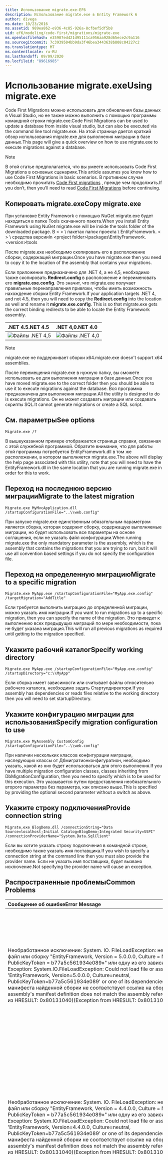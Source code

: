 ```yaml
---
title: Использование migrate.exe-EF6
description: Использование migrate.exe в Entity Framework 6
author: divega
ms.date: 10/23/2016
ms.assetid: 989ea862-e936-4c85-926a-8cfbef5df5b8
uid: ef6/modeling/code-first/migrations/migrate-exe
ms.openlocfilehash: e35907ed421d95111ca956aa928d65ece2c9a116
ms.sourcegitcommit: 7c3939504bb9da3f46bea3443638b808c04227c2
ms.translationtype: MT
ms.contentlocale: ru-RU
ms.lasthandoff: 09/09/2020
ms.locfileid: "89616985"
---
```

# <a name="using-migrateexe"></a><span data-ttu-id="8f39d-103">Использование migrate.exe</span><span class="sxs-lookup"><span data-stu-id="8f39d-103">Using migrate.exe</span></span>
<span data-ttu-id="8f39d-104">Code First Migrations можно использовать для обновления базы данных в Visual Studio, но ее также можно выполнить с помощью программы командной строки migrate.exe.</span><span class="sxs-lookup"><span data-stu-id="8f39d-104">Code First Migrations can be used to update a database from inside visual studio, but can also be executed via the command line tool migrate.exe.</span></span> <span data-ttu-id="8f39d-105">На этой странице дается краткий обзор использования migrate.exe для выполнения миграции в базе данных.</span><span class="sxs-lookup"><span data-stu-id="8f39d-105">This page will give a quick overview on how to use migrate.exe to execute migrations against a database.</span></span>

> [!NOTE]
> <span data-ttu-id="8f39d-106">В этой статье предполагается, что вы умеете использовать Code First Migrations в основных сценариях.</span><span class="sxs-lookup"><span data-stu-id="8f39d-106">This article assumes you know how to use Code First Migrations in basic scenarios.</span></span> <span data-ttu-id="8f39d-107">В противном случае необходимо прочитать [Code First migrations](xref:ef6/modeling/code-first/migrations/index) , прежде чем продолжить.</span><span class="sxs-lookup"><span data-stu-id="8f39d-107">If you don’t, then you’ll need to read [Code First Migrations](xref:ef6/modeling/code-first/migrations/index) before continuing.</span></span>

## <a name="copy-migrateexe"></a><span data-ttu-id="8f39d-108">Копировать migrate.exe</span><span class="sxs-lookup"><span data-stu-id="8f39d-108">Copy migrate.exe</span></span>

<span data-ttu-id="8f39d-109">При установке Entity Framework с помощью NuGet migrate.exe будет находиться в папке Tools скачанного пакета.</span><span class="sxs-lookup"><span data-stu-id="8f39d-109">When you install Entity Framework using NuGet migrate.exe will be inside the tools folder of the downloaded package.</span></span> <span data-ttu-id="8f39d-110">В &lt; &gt; \\ пакетах папок проекта \\ EntityFramework. &lt; &gt; \\ средства версии</span><span class="sxs-lookup"><span data-stu-id="8f39d-110">In &lt;project folder&gt;\\packages\\EntityFramework.&lt;version&gt;\\tools</span></span>

<span data-ttu-id="8f39d-111">После migrate.exe необходимо скопировать его в расположение сборки, содержащей миграции.</span><span class="sxs-lookup"><span data-stu-id="8f39d-111">Once you have migrate.exe then you need to copy it to the location of the assembly that contains your migrations.</span></span>

<span data-ttu-id="8f39d-112">Если приложение предназначено для .NET 4, а не 4,5, необходимо также скопировать **Redirect.config** в расположение и переименовать его **migrate.exe.config**. Это значит, что migrate.exe получает правильные перенаправления привязки, чтобы иметь возможность нахождение сборки Entity Framework.</span><span class="sxs-lookup"><span data-stu-id="8f39d-112">If your application targets .NET 4, and not 4.5, then you will need to copy the **Redirect.config** into the location as well and rename it **migrate.exe.config**. This is so that migrate.exe gets the correct binding redirects to be able to locate the Entity Framework assembly.</span></span>

| <span data-ttu-id="8f39d-113">.NET 4.5</span><span class="sxs-lookup"><span data-stu-id="8f39d-113">.NET 4.5</span></span>                                      | <span data-ttu-id="8f39d-114">.NET 4,0</span><span class="sxs-lookup"><span data-stu-id="8f39d-114">.NET 4.0</span></span>                                      |
|:----------------------------------------------|:----------------------------------------------|
| ![Файлы .NET 4,5](~/ef6/media/net45files.png) | ![Файлы .NET 4,0](~/ef6/media/net40files.png) |

> [!NOTE]
> <span data-ttu-id="8f39d-117">migrate.exe не поддерживает сборки x64.</span><span class="sxs-lookup"><span data-stu-id="8f39d-117">migrate.exe doesn't support x64 assemblies.</span></span>

<span data-ttu-id="8f39d-118">После перемещения migrate.exe в нужную папку, вы сможете использовать ее для выполнения миграции в базе данных.</span><span class="sxs-lookup"><span data-stu-id="8f39d-118">Once you have moved migrate.exe to the correct folder then you should be able to use it to execute migrations against the database.</span></span> <span data-ttu-id="8f39d-119">Вся программа предназначена для выполнения миграции.</span><span class="sxs-lookup"><span data-stu-id="8f39d-119">All the utility is designed to do is execute migrations.</span></span> <span data-ttu-id="8f39d-120">Он не может создавать миграции или создавать скрипты SQL.</span><span class="sxs-lookup"><span data-stu-id="8f39d-120">It cannot generate migrations or create a SQL script.</span></span>

## <a name="see-options"></a><span data-ttu-id="8f39d-121">См. параметры</span><span class="sxs-lookup"><span data-stu-id="8f39d-121">See options</span></span>

``` console
Migrate.exe /?
```

<span data-ttu-id="8f39d-122">В вышеуказанном примере отображается страница справки, связанная с этой служебной программой. Обратите внимание, что для работы этой программы потребуется EntityFramework.dll в том же расположении, в котором выполняется migrate.exe.</span><span class="sxs-lookup"><span data-stu-id="8f39d-122">The above will display the help page associated with this utility, note that you will need to have the EntityFramework.dll in the same location that you are running migrate.exe in order for this to work.</span></span>

## <a name="migrate-to-the-latest-migration"></a><span data-ttu-id="8f39d-123">Переход на последнюю версию миграции</span><span class="sxs-lookup"><span data-stu-id="8f39d-123">Migrate to the latest migration</span></span>

``` console
Migrate.exe MyMvcApplication.dll /startupConfigurationFile="..\\web.config"
```

<span data-ttu-id="8f39d-124">При запуске migrate.exe единственным обязательным параметром является сборка, которая содержит сборку, содержащую выполняемые миграции, но будет использовать все параметры на основе соглашения, если не указать файл конфигурации.</span><span class="sxs-lookup"><span data-stu-id="8f39d-124">When running migrate.exe the only mandatory parameter is the assembly, which is the assembly that contains the migrations that you are trying to run, but it will use all convention based settings if you do not specify the configuration file.</span></span>

## <a name="migrate-to-a-specific-migration"></a><span data-ttu-id="8f39d-125">Переход на определенную миграцию</span><span class="sxs-lookup"><span data-stu-id="8f39d-125">Migrate to a specific migration</span></span>

``` console
Migrate.exe MyApp.exe /startupConfigurationFile="MyApp.exe.config" /targetMigration="AddTitle"
```

<span data-ttu-id="8f39d-126">Если требуется выполнить миграцию до определенной миграции, можно указать имя миграции.</span><span class="sxs-lookup"><span data-stu-id="8f39d-126">If you want to run migrations up to a specific migration, then you can specify the name of the migration.</span></span> <span data-ttu-id="8f39d-127">Это приведет к выполнению всех предыдущих миграций по мере необходимости, пока не будет указана миграция.</span><span class="sxs-lookup"><span data-stu-id="8f39d-127">This will run all previous migrations as required until getting to the migration specified.</span></span>

## <a name="specify-working-directory"></a><span data-ttu-id="8f39d-128">Укажите рабочий каталог</span><span class="sxs-lookup"><span data-stu-id="8f39d-128">Specify working directory</span></span>

``` console
Migrate.exe MyApp.exe /startupConfigurationFile="MyApp.exe.config" /startupDirectory="c:\\MyApp"
```

<span data-ttu-id="8f39d-129">Если сборка имеет зависимости или считывает файлы относительно рабочего каталога, необходимо задать Стартупдиректори.</span><span class="sxs-lookup"><span data-stu-id="8f39d-129">If you assembly has dependencies or reads files relative to the working directory then you will need to set startupDirectory.</span></span>

## <a name="specify-migration-configuration-to-use"></a><span data-ttu-id="8f39d-130">Укажите конфигурацию миграции для использования</span><span class="sxs-lookup"><span data-stu-id="8f39d-130">Specify migration configuration to use</span></span>

``` console
Migrate.exe MyAssembly CustomConfig /startupConfigurationFile="..\\web.config"
```

<span data-ttu-id="8f39d-131">При наличии нескольких классов конфигурации миграции, наследующих классы от Дбмигратионконфигуратион, необходимо указать, какой из них будет использоваться для этого выполнения.</span><span class="sxs-lookup"><span data-stu-id="8f39d-131">If you have multiple migration configuration classes, classes inheriting from DbMigrationConfiguration, then you need to specify which is to be used for this execution.</span></span> <span data-ttu-id="8f39d-132">Это указывается путем предоставления необязательного второго параметра без параметра, как описано выше.</span><span class="sxs-lookup"><span data-stu-id="8f39d-132">This is specified by providing the optional second parameter without a switch as above.</span></span>

## <a name="provide-connection-string"></a><span data-ttu-id="8f39d-133">Укажите строку подключения</span><span class="sxs-lookup"><span data-stu-id="8f39d-133">Provide connection string</span></span>

``` console
Migrate.exe BlogDemo.dll /connectionString="Data Source=localhost;Initial Catalog=BlogDemo;Integrated Security=SSPI" /connectionProviderName="System.Data.SqlClient"
```

<span data-ttu-id="8f39d-134">Если вы хотите указать строку подключения в командной строке, необходимо также указать имя поставщика.</span><span class="sxs-lookup"><span data-stu-id="8f39d-134">If you wish to specify a connection string at the command line then you must also provide the provider name.</span></span> <span data-ttu-id="8f39d-135">Если не указать имя поставщика, будет вызвано исключение.</span><span class="sxs-lookup"><span data-stu-id="8f39d-135">Not specifying the provider name will cause an exception.</span></span>

## <a name="common-problems"></a><span data-ttu-id="8f39d-136">Распространенные проблемы</span><span class="sxs-lookup"><span data-stu-id="8f39d-136">Common Problems</span></span>

| <span data-ttu-id="8f39d-137">Сообщение об ошибке</span><span class="sxs-lookup"><span data-stu-id="8f39d-137">Error Message</span></span>                                                                                                                                                                                                                                                                                                                      | <span data-ttu-id="8f39d-138">Решение</span><span class="sxs-lookup"><span data-stu-id="8f39d-138">Solution</span></span>                                                                                                                                                                                                                                                                                             |
|:-----------------------------------------------------------------------------------------------------------------------------------------------------------------------------------------------------------------------------------------------------------------------------------------------------------------------------------|:-----------------------------------------------------------------------------------------------------------------------------------------------------------------------------------------------------------------------------------------------------------------------------------------------------|
| <span data-ttu-id="8f39d-139">Необработанное исключение: System. IO. FileLoadException: не удалось загрузить файл или сборку "EntityFramework, Version = 5.0.0.0, Culture = Neutral, PublicKeyToken = b77a5c561934e089»" или одну из его зависимостей.</span><span class="sxs-lookup"><span data-stu-id="8f39d-139">Unhandled Exception: System.IO.FileLoadException:  Could not load file or assembly 'EntityFramework, Version=5.0.0.0, Culture=neutral, PublicKeyToken=b77a5c561934e089' or one of its dependencies.</span></span> <span data-ttu-id="8f39d-140">Определение манифеста найденной сборки не соответствует ссылке на сборку.</span><span class="sxs-lookup"><span data-stu-id="8f39d-140">The located assembly's manifest definition does not match the assembly reference.</span></span> <span data-ttu-id="8f39d-141">(Исключение из HRESULT: 0x80131040)</span><span class="sxs-lookup"><span data-stu-id="8f39d-141">(Exception from HRESULT: 0x80131040)</span></span>         | <span data-ttu-id="8f39d-142">Обычно это означает, что вы используете приложение .NET 4 без файла Redirect.config.</span><span class="sxs-lookup"><span data-stu-id="8f39d-142">This typically means that you are running a .NET 4 application without the Redirect.config file.</span></span> <span data-ttu-id="8f39d-143">Необходимо скопировать Redirect.config в то же расположение, что и migrate.exe, и переименовать его в migrate.exe.config.</span><span class="sxs-lookup"><span data-stu-id="8f39d-143">You need to copy the Redirect.config to the same location as migrate.exe and rename it to migrate.exe.config.</span></span>                                                                                       |
| <span data-ttu-id="8f39d-144">Необработанное исключение: System. IO. FileLoadException: не удалось загрузить файл или сборку "EntityFramework, Version = 4.4.0.0, Culture = Neutral, PublicKeyToken = b77a5c561934e089»" или одну из его зависимостей.</span><span class="sxs-lookup"><span data-stu-id="8f39d-144">Unhandled Exception: System.IO.FileLoadException: Could not load file or assembly 'EntityFramework, Version=4.4.0.0, Culture=neutral, PublicKeyToken=b77a5c561934e089' or one of its dependencies.</span></span> <span data-ttu-id="8f39d-145">Определение манифеста найденной сборки не соответствует ссылке на сборку.</span><span class="sxs-lookup"><span data-stu-id="8f39d-145">The located assembly's manifest definition does not match the assembly reference.</span></span> <span data-ttu-id="8f39d-146">(Исключение из HRESULT: 0x80131040)</span><span class="sxs-lookup"><span data-stu-id="8f39d-146">(Exception from HRESULT: 0x80131040)</span></span>          | <span data-ttu-id="8f39d-147">Это исключение означает, что вы используете приложение .NET 4,5 с Redirect.config, скопированным в расположение migrate.exe.</span><span class="sxs-lookup"><span data-stu-id="8f39d-147">This exception means that you are running a .NET 4.5 application with the Redirect.config copied to the migrate.exe location.</span></span> <span data-ttu-id="8f39d-148">Если приложение является .NET 4,5, то нет необходимости иметь файл конфигурации с перенаправлениями внутри.</span><span class="sxs-lookup"><span data-stu-id="8f39d-148">If your app is .NET 4.5 then you do not need to have the config file with the redirects inside.</span></span> <span data-ttu-id="8f39d-149">Удалите файл migrate.exe.config.</span><span class="sxs-lookup"><span data-stu-id="8f39d-149">Delete the migrate.exe.config file.</span></span>                                    |
| <span data-ttu-id="8f39d-150">Ошибка: не удалось обновить базу данных в соответствии с текущей моделью, так как имеются ожидающие изменения и отключена автоматическая миграция.</span><span class="sxs-lookup"><span data-stu-id="8f39d-150">ERROR: Unable to update database to match the current model because there are pending changes and automatic migration is disabled.</span></span> <span data-ttu-id="8f39d-151">Либо запишите ожидающие изменения модели в перенос на основе кода, либо включите автоматическую миграцию.</span><span class="sxs-lookup"><span data-stu-id="8f39d-151">Either write the pending model changes to a code-based migration or enable automatic migration.</span></span> <span data-ttu-id="8f39d-152">Задайте для Дбмигратионсконфигуратион. Аутоматикмигратионсенаблед значение true, чтобы включить автоматическую миграцию.</span><span class="sxs-lookup"><span data-stu-id="8f39d-152">Set DbMigrationsConfiguration.AutomaticMigrationsEnabled to true to enable automatic migration.</span></span> | <span data-ttu-id="8f39d-153">Эта ошибка возникает при выполнении миграции, если вы еще не создавали миграцию на работу с изменениями, внесенными в модель, и база данных не соответствует модели.</span><span class="sxs-lookup"><span data-stu-id="8f39d-153">This error occurs if running migrate when you haven’t created a migration to cope with changes made to the model, and the database does not match the model.</span></span> <span data-ttu-id="8f39d-154">Примером этого является добавление свойства в класс модели, а затем выполнение migrate.exe без создания миграции для обновления базы данных.</span><span class="sxs-lookup"><span data-stu-id="8f39d-154">Adding a property to a model class then running migrate.exe without creating a migration to upgrade the database is an example of this.</span></span> |
| <span data-ttu-id="8f39d-155">Ошибка: тип не разрешен для члена "System. Data. Entity. migrations. Design. Тулингфакаде + Упдатеруннер, EntityFramework, Version = 5.0.0.0, Culture = Neutral, PublicKeyToken = b77a5c561934e089»".</span><span class="sxs-lookup"><span data-stu-id="8f39d-155">ERROR: Type is not resolved for member 'System.Data.Entity.Migrations.Design.ToolingFacade+UpdateRunner,EntityFramework, Version=5.0.0.0, Culture=neutral, PublicKeyToken=b77a5c561934e089'.</span></span>                                                                                                                                       | <span data-ttu-id="8f39d-156">Эта ошибка может быть вызвана указанием неправильного каталога запуска.</span><span class="sxs-lookup"><span data-stu-id="8f39d-156">This error can be caused by specifying an incorrect startup directory.</span></span> <span data-ttu-id="8f39d-157">Это должно быть расположение migrate.exe</span><span class="sxs-lookup"><span data-stu-id="8f39d-157">This must be the location of migrate.exe</span></span>                                                                                                                                                                                      |
| <span data-ttu-id="8f39d-158">Необработанное исключение: System. NullReferenceException: ссылка на объект не задана экземпляром объекта.</span><span class="sxs-lookup"><span data-stu-id="8f39d-158">Unhandled Exception: System.NullReferenceException: Object reference not set to an instance of an object.</span></span> <br/>   <span data-ttu-id="8f39d-159">в System. Data. Entity. migrations. Console. Program. Main (строка [] args)</span><span class="sxs-lookup"><span data-stu-id="8f39d-159">at System.Data.Entity.Migrations.Console.Program.Main(String[] args)</span></span>                                                                                                                                             | <span data-ttu-id="8f39d-160">Это может быть вызвано тем, что не указан обязательный параметр для используемого сценария.</span><span class="sxs-lookup"><span data-stu-id="8f39d-160">This can be caused by not specifying a required parameter for a scenario that you are using.</span></span> <span data-ttu-id="8f39d-161">Например, указание строки подключения без указания имени поставщика.</span><span class="sxs-lookup"><span data-stu-id="8f39d-161">For example specifying a connection string without specifying the provider name.</span></span>                                                                                                                        |
| <span data-ttu-id="8f39d-162">Ошибка: в сборке "ClassLibrary1" обнаружено более одного типа конфигурации миграции.</span><span class="sxs-lookup"><span data-stu-id="8f39d-162">ERROR: More than one migrations configuration type was found in the assembly 'ClassLibrary1'.</span></span> <span data-ttu-id="8f39d-163">Укажите имя используемого объекта.</span><span class="sxs-lookup"><span data-stu-id="8f39d-163">Specify the name of the one to use.</span></span>                                                                                                                                                                                                  | <span data-ttu-id="8f39d-164">Как указано в ошибке, в данной сборке имеется несколько классов конфигурации.</span><span class="sxs-lookup"><span data-stu-id="8f39d-164">As the error states, there is more than one configuration class in the given assembly.</span></span> <span data-ttu-id="8f39d-165">Для указания используемого параметра необходимо использовать параметр/Конфигуратионтипе.</span><span class="sxs-lookup"><span data-stu-id="8f39d-165">You must use the /configurationType switch to specify which to use.</span></span>                                                                                                                                           |
| <span data-ttu-id="8f39d-166">Ошибка: не удалось загрузить файл или сборку " &lt; AssemblyName &gt; " или одну из ее зависимостей.</span><span class="sxs-lookup"><span data-stu-id="8f39d-166">ERROR: Could not load file or assembly ‘&lt;assemblyName&gt;’ or one of its dependencies.</span></span> <span data-ttu-id="8f39d-167">Данное имя сборки или база кода были недопустимыми.</span><span class="sxs-lookup"><span data-stu-id="8f39d-167">The given assembly name or codebase was invalid.</span></span> <span data-ttu-id="8f39d-168">(Исключение из HRESULT: 0x80131047)</span><span class="sxs-lookup"><span data-stu-id="8f39d-168">(Exception from HRESULT: 0x80131047)</span></span>                                                                                                                                                    | <span data-ttu-id="8f39d-169">Это может быть вызвано неправильным указанием имени сборки</span><span class="sxs-lookup"><span data-stu-id="8f39d-169">This can be caused by specifying an assembly name incorrectly or not having</span></span>                                                                                                                                                                                                                          |
| <span data-ttu-id="8f39d-170">Ошибка: не удалось загрузить файл или сборку " &lt; AssemblyName &gt; " или одну из ее зависимостей.</span><span class="sxs-lookup"><span data-stu-id="8f39d-170">ERROR: Could not load file or assembly ‘&lt;assemblyName&gt;' or one of its dependencies.</span></span> <span data-ttu-id="8f39d-171">Была сделана попытка загрузить программу, имеющую неверный формат.</span><span class="sxs-lookup"><span data-stu-id="8f39d-171">An attempt was made to load a program with an incorrect format.</span></span>                                                                                                                                                                          | <span data-ttu-id="8f39d-172">Это происходит при попытке запуска migrate.exe для приложения x64.</span><span class="sxs-lookup"><span data-stu-id="8f39d-172">This happens if you are trying to run migrate.exe against an x64 application.</span></span> <span data-ttu-id="8f39d-173">EF 5,0 и ниже будут работать только на платформе x86.</span><span class="sxs-lookup"><span data-stu-id="8f39d-173">EF 5.0 and below will only work on x86.</span></span>                                                                                                                                                                                |
